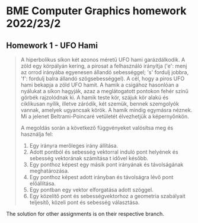 # BME Computer Graphics homework 2022/23/2
## Homework 1 - UFO Hami

>A hiperbolikus síkon két azonos méretű UFO hami garázdálkodik. A zöld egy körpályán kering, a pirosat a felhasználó irányítja ('e': menj az orrod irányába egyenesen állandó sebességgel; 's' fordulj jobbra, 'f': fordulj balra állandó szögsebességgel). A cél, hogy a piros UFO hami bekapja a zöld UFO hamit. A hamik a csigához hasonlóan a nyálukat a síkon hagyják, azaz a meglátogatott pontokon fehér színű görbék rajzolódnak ki. A hamik teste kör, szájuk kör alakú és ciklikusan nyílik, illetve záródik, két szemük, bennek szemgolyók vannak, amelyek ugyancsak körök. A hamik mindig egymásra néznek. Mi a jelenet Beltrami-Poincaré vetületét élvezhetjük a képernyőnkön.
>
>A megoldás során a következő függvényeket valósítsa meg és használja fel:
>1. Egy irányra merőleges irány állítása.
>2. Adott pontból és sebesség vektorral induló pont helyének és sebesség vektorának számítása t idővel később.
>3. Egy ponthoz képest egy másik pont irányának és távolságának meghatározása.
>4. Egy ponthoz képest adott irányban és távolságra lévő pont előállítása.
>5. Egy pontban egy vektor elforgatása adott szöggel.
>6. Egy közelítő pont és sebességvektorhoz a geometria szabályait teljesítő, közeli pont és sebesség választása.
>

The solution for other assignments is on their respective branch.
